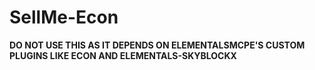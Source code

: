 # SellMe-Econ
**DO NOT USE THIS AS IT DEPENDS ON ELEMENTALSMCPE'S CUSTOM PLUGINS LIKE ECON AND ELEMENTALS-SKYBLOCKX**

